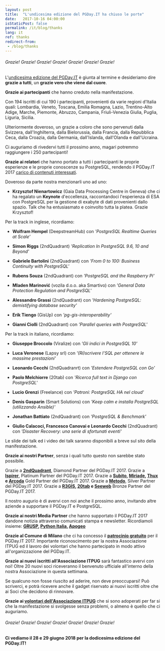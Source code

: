 ```yaml
---
layout: post
title:  "L'undicesima edizione del PGDay.IT ha chiuso le porte"
date:   2017-10-16 04:00:00
isStaticPost: false
permalink: /it/blog/thanks
lang: it
ref: thanks
redirect-from:
 - /blog/thanks
---
```


<h6>Grazie! Grazie! Grazie! Grazie! Grazie! Grazie! Grazie!</h6>

L'[undicesima edizione del PGDay.IT](http://2017.pgday.it/it/) è giunta al termine e desideriamo dire **grazie a tutti**, un **grazie vero che viene dal cuore**.

**Grazie ai partecipanti** che hanno creduto nella manifestazione. 

Con 194 iscritti di cui 190 i partecipanti, provenienti da varie regioni d'Italia quali: Lombardia, Veneto, Toscana, Emilia Romagna, 
Lazio, Trentino-Alto Adige, Marche, Piemonte, Abruzzo, Campania, Friuli-Venezia Giulia, Puglia, Liguria, Sicilia. 

Ulteriormente doveroso, un grazie a coloro che sono pervenuti dalla Svizzera, dall'Inghilterra, dalla Bielorussia, dalla Francia, 
dalla Repubblica Ceca, dalla Croazia, dalla Germania, dall'Islanda, dall'Olanda e dall'Ucraina. 

Ci auguriamo di rivedervi tutti il prossimo anno, magari potremmo raggiungere i 250 partecipanti!

**Grazie ai relatori** che hanno portato a tutti i partecipanti le proprie esperienze e le proprie conoscenze su PostgreSQL, 
rendendo il PGDay.IT 2017 [carico di contenuti interessati](http://2017.pgday.it/it/schedule/). 

Doveroso da parte nostra menzionarli uno ad uno: 

* **Krzysztof Nienartowicz** (Gaia Data Processing Centre in Geneva) che ci ha regalato un **Keynote** d'eccellenza, 
raccontandoci l'esperienza di ESA con PostgreSQL per la gestione di exabyte di dati provenienti dallo spazio. 
Talk che ha entusiasmato e coinvolto tutta la platea. Grazie Krzysztof!

Per la track in inglese, ricordiamo:

* **Wolfram Hempel** (DeepstreamHub) con _'PostgreSQL Realtime Queries at Scale'_

* **Simon Riggs** (2ndQuadrant) _'Replication In PostgreSQL 9.6, 10 and Beyond'_

* **Gabriele Bartolini** (2ndQuadrant) con _'From 0 to 100: Business Continuity with PostgreSQL'_

* **Rubens Souza** (2ndQuadrant) con _'PostgreSQL and the Raspberry Pi'_

* **Mladen Marinović** (vozila d.o.o. aka Smartivo) con _'General Data Protection Regulation and PostgreSQL'_

* **Alessandro Grassi** (2ndQuadrant) con _'Hardening PostgreSQL: demistifying database security'_

* **Erik Tiengo** (GisUp) con _'pg-gis-interoperability'_

* **Gianni Ciolli** (2ndQuadrant) con _'Parallel queries with PostgreSQL'_

Per la track in italiano, ricordiamo:

* **Giuseppe Broccolo** (Viralize) con _'Gli indici in PostgreSQL 10'_

* **Luca Veronese** (Lapsy srl) con _'(Ri)scrivere l'SQL per ottenere le massime prestazioni'_

* **Leonardo Cecchi** (2ndQuadranrt) con _'Estendere PostgreSQL con Go'_

* **Paolo Melchiorre** (20tab) con _'Ricerca full text in Django con PostgreSQL'_

* **Lucio Grenzi** (Freelance) con _'Patroni: PostgreSQL HA nel cloud'_

* **Denis Gasparin** (Smart Solutions) con _'Keep calm e installa PostgreSQL (utilizzando Ansible)'_

* **Jonathan Battiato** (2ndQuadrant) con _'PostgreSQL & Benchmark'_

* **Giulio Calacoci, Francesco Canovai e Leonardo Cecchi** (2ndQuadrant) con _'Disaster Recovery: una serie di sfortunati eventi'_

Le slide dei talk ed i video dei talk saranno disponibili a breve sul sito della manifestazione.

**Grazie ai nostri Partner**, senza i quali tutto questo non sarebbe stato possibile. 

Grazie a **[2ndQuadrant](https://www.2ndquadrant.com/)**, Diamond Partner del PGDay.IT 2017. 
Grazie a **[Ispirer](http://www.ispirer.com/)**, Platinum Partner del PGDay.IT 2017. 
Grazie a **[Subito](https://www.subito.it/), [Miriade](http://www.miriade.it/), [Thux](https://www.thux.it/en/) e [Arcoda](https://www.arcoda.it/)** Gold Partner del PGDay.IT 2017. 
Grazie a **[Metodo](http://www.metodo.net/metodo)**, Silver Partner del PGDay.IT 2017. 
Grazie a **[R3GIS](https://www.r3-gis.com/), [20tab](http://www.20tab.com/) e [Seeweb](https://www.seeweb.it/)** Bronze Partner del PGDay.IT 2017.

Il nostro augurio è di avervi con noi anche il prossimo anno, invitando altre aziende a supportare il PGDay.IT e PostgreSQL.

**Grazie ai nostri Media Partner** che hanno supportato il PGDay.IT 2017 dandone notizia attraverso comunicati stampa e newsletter.
Ricordiamoli insieme: **[GRUSP](http://www.grusp.org/it/), [Python Italia](https://www.pycon.it/it/), [Apogeo](http://www.apogeonline.com/)**
  
**Grazie al Comune di Milano** che ci ha concesso il **[patrocinio gratuito](http://2017.pgday.it/it/)** per il PGDay.IT 2017. 
Importante riconoscimento per la nostra Associazione ITPUG ed il lavoro dei volontari che hanno partecipato in modo attivo all'organizzazione del 
PGDay.IT.
  
**Grazie ai nuovi iscritti all'Associazione ITPUG** sarà fantastico avervi con noi! Oltre 20 nuovi soci riceveranno il benvenuto ufficiale 
all'interno della nostra Associazione in questa settimana.

Se qualcuno non fosse riuscito ad aderire, non deve preoccuparsi! Può scriverci, e potrà ricevere anche il gadget riservato ai nuovi iscritti oltre 
che ai Soci che decidono di rinnovare.

**Grazie ai [volontari dell'Associazione ITPUG](http://2017.pgday.it/en/staff/)** che si sono adoperati per far si che la manifestazione si svolgesse senza problemi, o almeno è quello 
che ci auguriamo.

<h6>Grazie! Grazie! Grazie! Grazie! Grazie! Grazie! Grazie!</h6>

**Ci vediamo il 28 e 29 giugno 2018 per la dodicesima edizione del PGDay.IT!**

